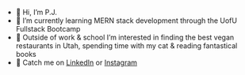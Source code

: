 - 👋 Hi, I’m P.J.
- 🌱 I’m currently learning MERN stack development through the UofU Fullstack Bootcamp
- 👀 Outside of work & school I’m interested in finding the best vegan restaurants in Utah, spending time with my cat & reading fantastical books
- 💞️ Catch me on [LinkedIn](https://www.linkedin.com/in/p-j-rasmussen-57123b1ab) or [Instagram](https://www.linkedin.com/in/p-j-rasmussen-57123b1ab)

<!---
whats-a-pj/whats-a-pj is a ✨ special ✨ repository because its `README.md` (this file) appears on your GitHub profile.
You can click the Preview link to take a look at your changes.
--->
